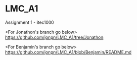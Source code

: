 # LMC_A1
Assignment 1 - itec1000

<For Jonathon's branch go below>
https://github.com/jonpn/LMC_A1/tree/Jonathon

<For Benjamin's branch go below>
https://github.com/jonpn/LMC_A1/blob/Benjamin/README.md
